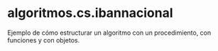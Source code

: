 # algoritmos.cs.ibannacional
Ejemplo de cómo estructurar un algoritmo con un procedimiento, con funciones y con objetos.
